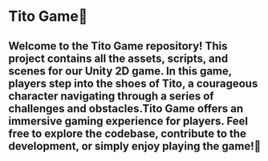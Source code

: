 # Tito Game👾
## Welcome to the Tito Game repository! This project contains all the assets, scripts, and scenes for our Unity 2D game. In this game, players step into the shoes of Tito, a courageous character navigating through a series of challenges and obstacles.Tito Game offers an immersive gaming experience for players. Feel free to explore the codebase, contribute to the development, or simply enjoy playing the game!🤍
